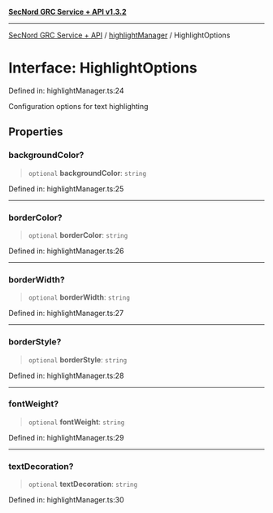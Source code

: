 [**SecNord GRC Service + API v1.3.2**](../../README.md)

***

[SecNord GRC Service + API](../../README.md) / [highlightManager](../README.md) / HighlightOptions

# Interface: HighlightOptions

Defined in: highlightManager.ts:24

Configuration options for text highlighting

## Properties

### backgroundColor?

> `optional` **backgroundColor**: `string`

Defined in: highlightManager.ts:25

***

### borderColor?

> `optional` **borderColor**: `string`

Defined in: highlightManager.ts:26

***

### borderWidth?

> `optional` **borderWidth**: `string`

Defined in: highlightManager.ts:27

***

### borderStyle?

> `optional` **borderStyle**: `string`

Defined in: highlightManager.ts:28

***

### fontWeight?

> `optional` **fontWeight**: `string`

Defined in: highlightManager.ts:29

***

### textDecoration?

> `optional` **textDecoration**: `string`

Defined in: highlightManager.ts:30
